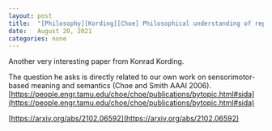 ```yaml
---
layout: post
title:  "[Philosophy][Kording][Choe] Philosophical understanding of representation in neuroscience"
date:   August 20, 2021
categories: none
---
```


Another very interesting paper from Konrad Kording. 

The question he asks is directly related to our own work on sensorimotor-based meaning and semantics (Choe and Smith AAAI 2006). [https://people.engr.tamu.edu/choe/choe/publications/bytopic.html#sida](https://people.engr.tamu.edu/choe/choe/publications/bytopic.html#sida)

[https://arxiv.org/abs/2102.06592](https://arxiv.org/abs/2102.06592)






 

